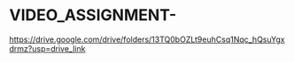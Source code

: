 # VIDEO_ASSIGNMENT-


https://drive.google.com/drive/folders/13TQ0bOZLt9euhCsq1Nqc_hQsuYgxdrmz?usp=drive_link
